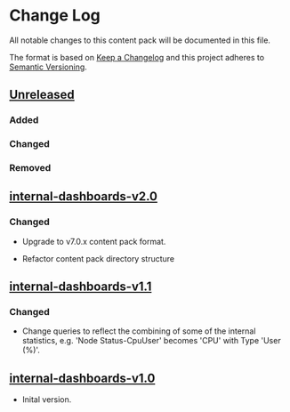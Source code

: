 # Change Log

All notable changes to this content pack will be documented in this file.

The format is based on [Keep a Changelog](http://keepachangelog.com/)
and this project adheres to [Semantic Versioning](http://semver.org/).

## [Unreleased]

### Added

### Changed

### Removed


## [internal-dashboards-v2.0]

### Changed

* Upgrade to v7.0.x content pack format.

* Refactor content pack directory structure


## [internal-dashboards-v1.1]

### Changed

* Change queries to reflect the combining of some of the internal statistics, e.g. 'Node Status-CpuUser' becomes 'CPU' with Type 'User (%)'.


## [internal-dashboards-v1.0]

* Inital version.

[Unreleased]: https://github.com/gchq/stroom-content/compare/internal-dashboards-v2.0...HEAD
[internal-dashboards-v2.0]: https://github.com/gchq/stroom-content/compare/internal-dashboards-v1.1...internal-dashboards-v2.0
[internal-dashboards-v1.1]: https://github.com/gchq/stroom-content/compare/internal-dashboards-v1.0...internal-dashboards-v1.1
[internal-dashboards-v1.0]: https://github.com/gchq/stroom-content/compare/internal-dashboards-v1.0...internal-dashboards-v1.0

